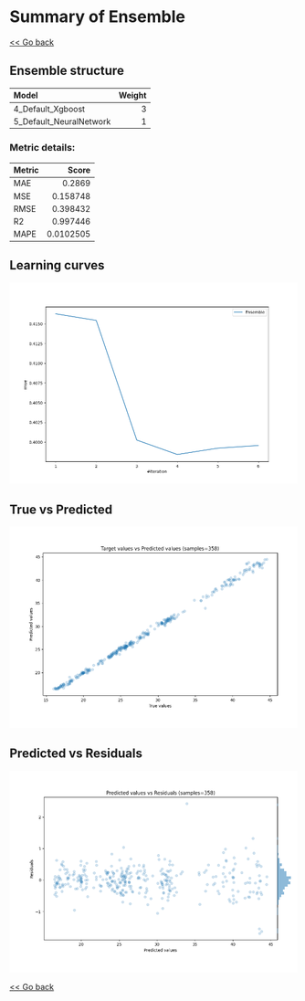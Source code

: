 # Summary of Ensemble

[<< Go back](../README.md)


## Ensemble structure
| Model                   |   Weight |
|:------------------------|---------:|
| 4_Default_Xgboost       |        3 |
| 5_Default_NeuralNetwork |        1 |

### Metric details:
| Metric   |     Score |
|:---------|----------:|
| MAE      | 0.2869    |
| MSE      | 0.158748  |
| RMSE     | 0.398432  |
| R2       | 0.997446  |
| MAPE     | 0.0102505 |



## Learning curves
![Learning curves](learning_curves.png)
## True vs Predicted

![True vs Predicted](true_vs_predicted.png)


## Predicted vs Residuals

![Predicted vs Residuals](predicted_vs_residuals.png)



[<< Go back](../README.md)
